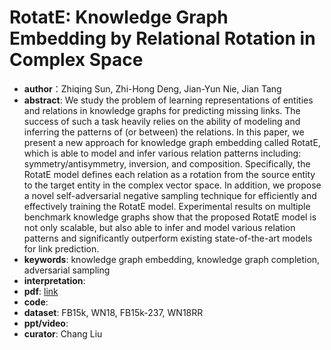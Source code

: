 # RotatE: Knowledge Graph Embedding by Relational Rotation in Complex Space

* **author**：Zhiqing Sun, Zhi-Hong Deng, Jian-Yun Nie, Jian Tang
* **abstract**: We study the problem of learning representations of entities and relations in knowledge graphs for predicting missing links. The success of such a task heavily relies on the ability of modeling and inferring the patterns of (or between) the relations. In this paper, we present a new approach for knowledge graph embedding called RotatE, which is able to model and infer various relation patterns including: symmetry/antisymmetry, inversion, and composition. Specifically, the RotatE model defines each relation as a rotation from the source entity to the target entity in the complex vector space. In addition, we propose a novel self-adversarial negative sampling technique for efficiently and effectively training the RotatE model. Experimental results on multiple benchmark knowledge graphs show that the proposed RotatE model is not only scalable, but also able to infer and model various relation patterns and significantly outperform existing state-of-the-art models for link prediction.
* **keywords**: knowledge graph embedding, knowledge graph completion, adversarial sampling
* **interpretation**: 
* **pdf**:  [link](https://openreview.net/pdf?id=HkgEQnRqYQ)
* **code**: 
* **dataset**: FB15k, WN18, FB15k-237, WN18RR 
* **ppt/video**: 
* **curator**: Chang Liu

